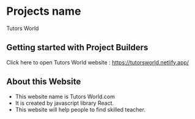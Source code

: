 # Projects name
Tutors World

## Getting started with Project Builders

Click here to open Tutors World website : https://tutorsworld.netlify.app/

## About this Website
* This website name is Tutors World.com
* It is created by javascript library React.
* This website will help people to find skilled teacher.

